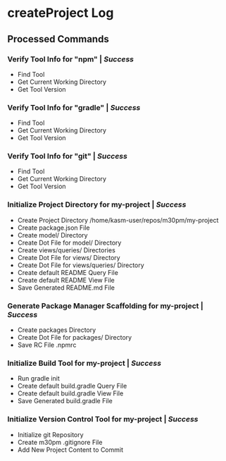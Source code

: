 # createProject Log

## Processed Commands

### Verify Tool Info for "npm" | *Success*

- Find Tool
- Get Current Working Directory
- Get Tool Version

### Verify Tool Info for "gradle" | *Success*

- Find Tool
- Get Current Working Directory
- Get Tool Version

### Verify Tool Info for "git" | *Success*

- Find Tool
- Get Current Working Directory
- Get Tool Version

### Initialize Project Directory for my-project | *Success*

- Create Project Directory /home/kasm-user/repos/m30pm/my-project
- Create package.json File
- Create model/ Directory
- Create Dot File for model/ Directory
- Create views/queries/ Directories
- Create Dot File for views/ Directory
- Create Dot File for views/queries/ Directory
- Create default README Query File
- Create default README View File
- Save Generated README.md File

### Generate Package Manager Scaffolding for my-project | *Success*

- Create packages Directory
- Create Dot File for packages/ Directory
- Save RC File .npmrc

### Initialize Build Tool for my-project | *Success*

- Run gradle init
- Create default build.gradle Query File
- Create default build.gradle View File
- Save Generated build.gradle File

### Initialize Version Control Tool for my-project | *Success*

- Initialize git Repository
- Create m30pm .gitignore File
- Add New Project Content to Commit
